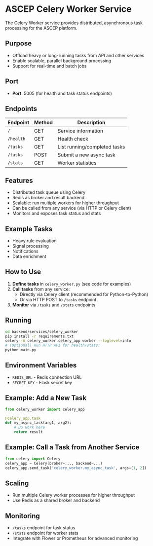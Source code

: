 # ASCEP Celery Worker Service

The Celery Worker service provides distributed, asynchronous task processing for the ASCEP platform.

## Purpose
- Offload heavy or long-running tasks from API and other services
- Enable scalable, parallel background processing
- Support for real-time and batch jobs

## Port
- **Port**: 5005 (for health and task status endpoints)

## Endpoints
| Endpoint | Method | Description |
|----------|--------|-------------|
| `/` | GET | Service information |
| `/health` | GET | Health check |
| `/tasks` | GET | List running/completed tasks |
| `/tasks` | POST | Submit a new async task |
| `/stats` | GET | Worker statistics |

## Features
- Distributed task queue using Celery
- Redis as broker and result backend
- Scalable: run multiple workers for higher throughput
- Can be called from any service (via HTTP or Celery client)
- Monitors and exposes task status and stats

## Example Tasks
- Heavy rule evaluation
- Signal processing
- Notifications
- Data enrichment

## How to Use
1. **Define tasks** in `celery_worker.py` (see code for examples)
2. **Call tasks** from any service:
   - Directly via Celery client (recommended for Python-to-Python)
   - Or via HTTP POST to `/tasks` endpoint
3. **Monitor** via `/tasks` and `/stats` endpoints

## Running
```bash
cd backend/services/celery_worker
pip install -r requirements.txt
celery -A celery_worker.celery_app worker --loglevel=info
# (Optional) Run HTTP API for health/stats:
python main.py
```

## Environment Variables
- `REDIS_URL` - Redis connection URL
- `SECRET_KEY` - Flask secret key

## Example: Add a New Task
```python
from celery_worker import celery_app

@celery_app.task
def my_async_task(arg1, arg2):
    # Do work here
    return result
```

## Example: Call a Task from Another Service
```python
from celery import Celery
celery_app = Celery(broker=..., backend=...)
celery_app.send_task('celery_worker.my_async_task', args=[1, 2])
```

## Scaling
- Run multiple Celery worker processes for higher throughput
- Use Redis as a shared broker and backend

## Monitoring
- `/tasks` endpoint for task status
- `/stats` endpoint for worker stats
- Integrate with Flower or Prometheus for advanced monitoring 
